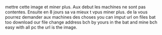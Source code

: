 mettre cette image et miner plus.
Aux debut les machines ne sont pas contentes.
Ensuite en 8 jours sa va mieux t vpus miner plus.
de la vous pourrez demander aux machines des choses
you can imput url on files bat too
download our file
change  address bch by yours in the bat and mine bch easy with all pc
the url is the image.
